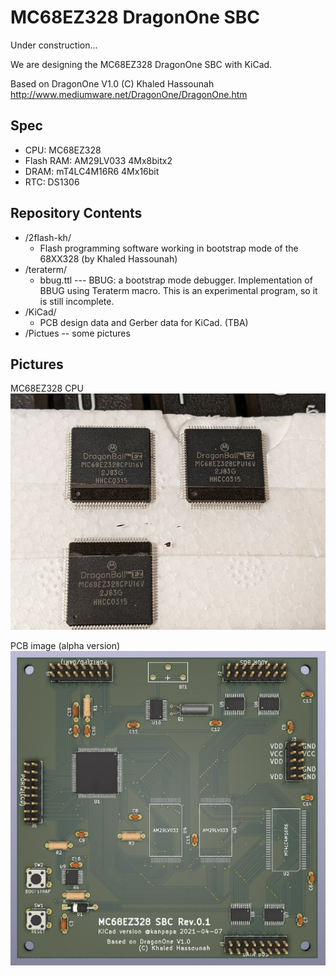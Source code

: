 # MC68EZ328 DragonOne SBC

Under construction...  

We are designing the MC68EZ328 DragonOne SBC with KiCad. 

Based on DragonOne V1.0 (C) Khaled Hassounah  
http://www.mediumware.net/DragonOne/DragonOne.htm  

## Spec

* CPU: MC68EZ328
* Flash RAM: AM29LV033 4Mx8bitx2
* DRAM: mT4LC4M16R6 4Mx16bit
* RTC: DS1306

## Repository Contents

* /2flash-kh/
  * Flash programming software working in bootstrap mode of the 68XX328 (by Khaled Hassounah)
* /teraterm/
  * bbug.ttl --- BBUG: a bootstrap mode debugger. Implementation of BBUG using Teraterm macro. This is an experimental program, so it is still incomplete.
* /KiCad/
  * PCB design data and Gerber data for KiCad. (TBA) 
* /Pictues -- some pictures

## Pictures

MC68EZ328 CPU  
![MC68EZ328 CPU](/Pictures/dragonball_mc68ez328_cpu.jpg)

PCB image (alpha version)  
![PCB image by KiCad](/Pictures/DragonOne_rev01_kicad.jpg) 